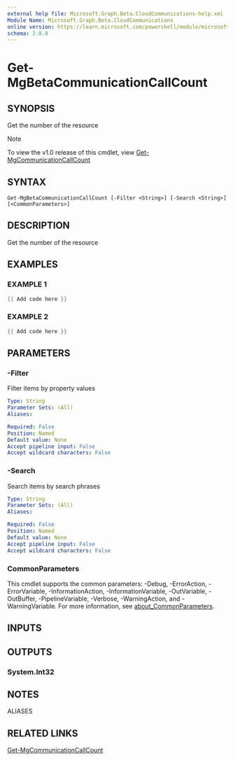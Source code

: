 ```yaml
---
external help file: Microsoft.Graph.Beta.CloudCommunications-help.xml
Module Name: Microsoft.Graph.Beta.CloudCommunications
online version: https://learn.microsoft.com/powershell/module/microsoft.graph.beta.cloudcommunications/get-mgbetacommunicationcallcount
schema: 2.0.0
---
```


# Get-MgBetaCommunicationCallCount

## SYNOPSIS
Get the number of the resource

> [!NOTE]
> To view the v1.0 release of this cmdlet, view [Get-MgCommunicationCallCount](/powershell/module/Microsoft.Graph.CloudCommunications/Get-MgCommunicationCallCount?view=graph-powershell-1.0)

## SYNTAX

```
Get-MgBetaCommunicationCallCount [-Filter <String>] [-Search <String>] [<CommonParameters>]
```

## DESCRIPTION
Get the number of the resource

## EXAMPLES

### EXAMPLE 1
```powershell
{{ Add code here }}
```

### EXAMPLE 2
```powershell
{{ Add code here }}
```

## PARAMETERS

### -Filter
Filter items by property values

```yaml
Type: String
Parameter Sets: (All)
Aliases:

Required: False
Position: Named
Default value: None
Accept pipeline input: False
Accept wildcard characters: False
```

### -Search
Search items by search phrases

```yaml
Type: String
Parameter Sets: (All)
Aliases:

Required: False
Position: Named
Default value: None
Accept pipeline input: False
Accept wildcard characters: False
```

### CommonParameters
This cmdlet supports the common parameters: -Debug, -ErrorAction, -ErrorVariable, -InformationAction, -InformationVariable, -OutVariable, -OutBuffer, -PipelineVariable, -Verbose, -WarningAction, and -WarningVariable. For more information, see [about_CommonParameters](http://go.microsoft.com/fwlink/?LinkID=113216).

## INPUTS

## OUTPUTS

### System.Int32
## NOTES

ALIASES

## RELATED LINKS
[Get-MgCommunicationCallCount](/powershell/module/Microsoft.Graph.CloudCommunications/Get-MgCommunicationCallCount?view=graph-powershell-1.0)
